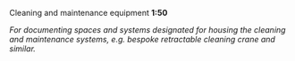 <span class="caps">Cleaning and maintenance equipment **1:50**</span>

_For documenting spaces and systems designated for housing the cleaning and maintenance systems, e.g. bespoke retractable cleaning crane and similar._